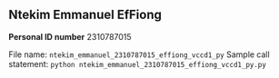 ## Ntekim Emmanuel EfFiong
**Personal ID number** 2310787015

File name: `ntekim_emmanuel_2310787015_effiong_vccd1_py`
Sample call statement: `python ntekim_emmanuel_2310787015_effiong_vccd1_py.py`

